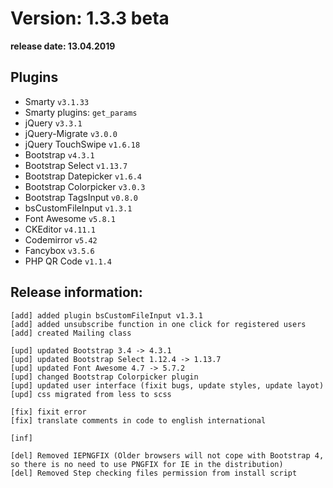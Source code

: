Version: 1.3.3 beta
========================
**release date:	13.04.2019**

Plugins
-------
- Smarty                `v3.1.33`
- Smarty plugins:       `get_params`
- jQuery                `v3.3.1`
- jQuery-Migrate        `v3.0.0`
- jQuery TouchSwipe     `v1.6.18`
- Bootstrap             `v4.3.1`
- Bootstrap Select      `v1.13.7`
- Bootstrap Datepicker  `v1.6.4`
- Bootstrap Colorpicker `v3.0.3`
- Bootstrap TagsInput   `v0.8.0`
- bsCustomFileInput     `v1.3.1`
- Font Awesome          `v5.8.1`
- CKEditor              `v4.11.1`
- Codemirror            `v5.42`
- Fancybox	        `v3.5.6`
- PHP QR Code           `v1.1.4`


Release information:
-------------
	[add] added plugin bsCustomFileInput v1.3.1
	[add] added unsubscribe function in one click for registered users
	[add] created Mailing class
	
	[upd] updated Bootstrap 3.4 -> 4.3.1 
	[upd] updated Bootstrap Select 1.12.4 -> 1.13.7 
	[upd] updated Font Awesome 4.7 -> 5.7.2 
	[upd] changed Bootstrap Colorpicker plugin
	[upd] updated user interface (fixit bugs, update styles, update layot)
	[upd] css migrated from less to scss
	
	[fix] fixit error
	[fix] translate comments in code to english international
	
	[inf] 
	
	[del] Removed IEPNGFIX (Older browsers will not cope with Bootstrap 4, so there is no need to use PNGFIX for IE in the distribution)
	[del] Removed Step checking files permission from install script